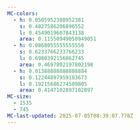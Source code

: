 ```yaml
---
MC-colors:
  - h: 0.0505952380952381
    s: 0.4827586206896552
    l: 0.4549019607843138
    area: 0.11550949050949051
  - h: 0.0868055555555556
    s: 0.6233766233766233
    l: 0.6980392156862745
    area: 0.4697802197802198
  - h: 0.01388888888888884
    s: 0.12244897959183673
    l: 0.19215686274509805
    area: 0.4147102897102897
MC-size:
  - 1535
  - 745
MC-last-updated: 2025-07-05T08:39:07.778Z
---
```

